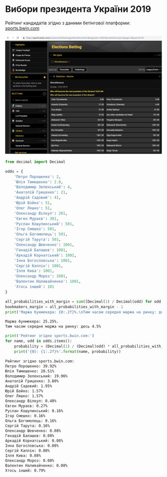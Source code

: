 # Вибори президента України 2019
Рейтинг кандидатів згідно з даними бетінгової платформи: [sports.bwin.com](https://sports.bwin.com/en/sports/61/betting/politics#eventId=&leagueIds=19251&marketGroupId=&page=0&sportId=61)

![Original bwin bets](https://github.com/dym/president_elections_2019_betting/blob/master/bwin_president_elections_betting.png "Вибори президента України 2019")


```python
from decimal import Decimal
```


```python
odds = {
    'Петро Порошенко': 2,
    'Юлія Тимошенко': 2.8,
    'Володимир Зеленський': 4,
    'Анатолій Гриценко': 21,
    'Андрій Садовий': 41,
    'Юрій Бойко': 51,
    'Олег Ляшко': 51,
    'Олександр Вілкул': 201,
    'Євген Мураєв': 301,
    'Руслан Кошулинський': 501,
    'Ігор Смешко': 501,
    'Ольга Богомолець': 501,
    'Сергій Тарута': 501,
    'Олександр Шевченко': 1001,
    'Генадій Балашов': 1001,
    'Аркадій Корнатський': 1001,
    'Інна Богословська': 1001,
    'Сергій Каплін': 1001,
    'Ілля Кива': 1001,
    'Олександр Мороз': 1001,
    'Валентин Наливайченко': 1001,
    'Хтось інший': 101
}
```


```python
all_probabilities_with_margin = sum([Decimal(1) / Decimal(odd) for odd in odds.values()])
bookmakers_margin = all_probabilities_with_margin - 1
print('Маржа букмекера: {0:.2f}%.\nТим часом середня маржа на ринку: десь 4.5%'.format(bookmakers_margin * 100))
```

    Маржа букмекера: 25.25%.
    Тим часом середня маржа на ринку: десь 4.5%



```python
print('Рейтинг згідно sports.bwin.com:')
for name, odd in odds.items():
    probability = (Decimal(1) / (Decimal(odd) * all_probabilities_with_margin)) * 100
    print('{0}: {1:.2f}%'.format(name, probability))
```

    Рейтинг згідно sports.bwin.com:
    Петро Порошенко: 39.92%
    Юлія Тимошенко: 28.51%
    Володимир Зеленський: 19.96%
    Анатолій Гриценко: 3.80%
    Андрій Садовий: 1.95%
    Юрій Бойко: 1.57%
    Олег Ляшко: 1.57%
    Олександр Вілкул: 0.40%
    Євген Мураєв: 0.27%
    Руслан Кошулинський: 0.16%
    Ігор Смешко: 0.16%
    Ольга Богомолець: 0.16%
    Сергій Тарута: 0.16%
    Олександр Шевченко: 0.08%
    Генадій Балашов: 0.08%
    Аркадій Корнатський: 0.08%
    Інна Богословська: 0.08%
    Сергій Каплін: 0.08%
    Ілля Кива: 0.08%
    Олександр Мороз: 0.08%
    Валентин Наливайченко: 0.08%
    Хтось інший: 0.79%

